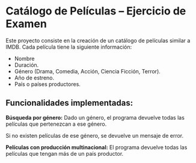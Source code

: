 # Catálogo de Películas – Ejercicio de Examen

Este proyecto consiste en la creación de un catálogo de películas similar a IMDB.
Cada película tiene la siguiente información:

* Nombre
* Duración.
* Género (Drama, Comedia, Acción, Ciencia Ficción, Terror).
* Año de estreno.
* País o países productores.


## **Funcionalidades implementadas:**

**Búsqueda por género:** Dado un género, el programa devuelve todas las películas que pertenezcan a ese género.

Si no existen películas de ese género, se devuelve un mensaje de error.

**Películas con producción multinacional:**
El programa devuelve todas las películas que tengan más de un país productor.
